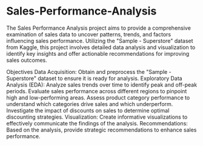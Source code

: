 # Sales-Performance-Analysis
The Sales Performance Analysis project aims to provide a comprehensive examination of sales data to uncover patterns, trends, and factors influencing sales performance. Utilizing the "Sample - Superstore" dataset from Kaggle, this project involves detailed data analysis and visualization to identify key insights and offer actionable recommendations for improving sales outcomes.

Objectives
Data Acquisition: Obtain and preprocess the "Sample - Superstore" dataset to ensure it is ready for analysis.
Exploratory Data Analysis (EDA):
Analyze sales trends over time to identify peak and off-peak periods.
Evaluate sales performance across different regions to pinpoint high and low-performing areas.
Assess product category performance to understand which categories drive sales and which underperform.
Investigate the impact of discounts on sales to determine optimal discounting strategies.
Visualization: Create informative visualizations to effectively communicate the findings of the analysis.
Recommendations: Based on the analysis, provide strategic recommendations to enhance sales performance.
